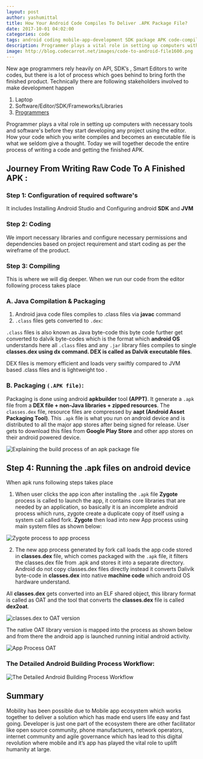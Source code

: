 ```yaml
---
layout: post
author: yashumittal
title: How Your Android Code Compiles To Deliver .APK Package File?
date: 2017-10-01 04:02:00
categories: code
tags: android coding mobile-app-development SDK package APK code-compiling
description: Programmer plays a vital role in setting up computers with necessary tools, together decode the entire process of writing a code and getting the finished APK.
image: http://blog.codecarrot.net/images/code-to-android-file1600.png
---
```


New age programmers rely heavily on API, SDK’s , Smart Editors to write codes, but there is a lot of process which goes behind to bring forth the finished product. Technically there are following stakeholders involved to make development happen

1. Laptop
2. Software/Editor/SDK/Frameworks/Libraries
3. [Programmers](http://codecarrot.net/)

Programmer plays a vital role in setting up computers with necessary tools and software's before they start developing any project using the editor. How your code which you write compiles and becomes an executable file is what we seldom give a thought. Today we will together decode the entire process of writing a code and getting the finished APK.

## Journey From Writing Raw Code To A Finished APK :

### Step 1: Configuration of required software's

It includes Installing Android Studio and Configuring android **SDK** and **JVM**

### Step 2: Coding

We import necessary libraries and configure necessary permissions and dependencies based on project requirement and start coding as per the wireframe of the product.

### Step 3: Compiling

This is where we will dig deeper. When we run our code from the editor following process takes place

### A. Java Compilation & Packaging

1. Android java code files compiles to .class files via **javac** command
2. `.class` files gets converted to `.dex`:

`.class` files is also known as Java byte-code this byte code further get converted to dalvik byte-codes which is the format which **android OS** understands here all `.class` files and any `.jar` library files compiles to single **classes.dex using dx command. DEX is called as Dalvik executable files**.

DEX files is memory efficient and loads very swiftly compared to JVM based .class files and is lightweight too .

### B. Packaging `(.APK file)`:

Packaging is done using android **apkbuilder** tool **(APPT)**. It generate a `.apk` file from a **DEX file + non-Java libraries + zipped resources**. The `classes.dex` file, resource files are compressed by **aapt (Android Asset Packaging Tool)**. This `.apk` file is what you run on android device and is distributed to all the major app stores after being signed for release. User gets to download this files from **Google Play Store** and other app stores on their android powered device.

![Explaining the build process of an apk package file](http://blog.codecarrot.net/images/1-ASSbFftzD0WZ77jlkgQEHg.png)

## Step 4: Running the .apk files on android device

When apk runs following steps takes place

1. When user clicks the app icon after installing the `.apk` file **Zygote** process is called to launch the app, it contains core libraries that are needed by an application, so basically it is an incomplete android process which runs, zygote create a duplicate copy of itself using a system call called fork. **Zygote** then load into new App process using main system files as shown below:

![Zygote process to app process](http://blog.codecarrot.net/images/0-AjTy1nZWIY5rZsjB.png)

2. The new app process generated by fork call loads the app code stored in **classes.dex** file, which comes packaged with the `.apk` file, it filters the classes.dex file from .apk and stores it into a separate directory. Android do not copy classes.dex files directly instead it converts Dalivik byte-code in **classes.dex** into native **machine code** which android OS hardware understand.

All **classes.dex** gets converted into an ELF shared object, this library format is called as OAT and the tool that converts the **classes.dex** file is called **dex2oat**.

![classes.dex to OAT version](http://blog.codecarrot.net/images/0-6Va-tD_HxV3Nj4Qo.png)

The native OAT library version is mapped into the process as shown below and from there the android app is launched running initial android activity.

![App Process OAT](http://blog.codecarrot.net/images/0-zedmqQWrucsw0bqF.png)

### The Detailed Android Building Process Workflow:

![The Detailed Android Building Process Workflow](http://blog.codecarrot.net/images/1-LbKGyabN6vr-9iR-rvnzPg.png)

## Summary

Mobility has been possible due to Mobile app ecosystem which works together to deliver a solution which has made end users life easy and fast going. Developer is just one part of the ecosystem there are other facilitator like open source community, phone manufacturers, network operators, internet community and agile governance which has lead to this digital revolution where mobile and it’s app has played the vital role to uplift humanity at large.
